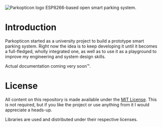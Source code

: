 ![Parkopticon logo](resources/logo.png)
ESP8266-based open smart parking system.

# Introduction
Parkopticon started as a university project to build a prototype smart parking system. Right now the idea is to keep developing it until it becomes a full-fledged, wholly integrated one, as well as to use it as a playground to improve my engineering and system design skills.

Actual documentation coming very soon™.

# License
All content on this repository is made available under the [MIT License](LICENSE). This is not required, but if you like the project or use anything from it I would appreciate a heads-up.

Libraries are used and distributed under their respective licenses.